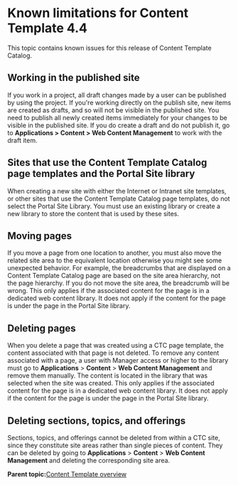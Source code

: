 # Known limitations for Content Template 4.4 

This topic contains known issues for this release of Content Template Catalog.

## Working in the published site

If you work in a project, all draft changes made by a user can be published by using the project. If you're working directly on the publish site, new items are created as drafts, and so will not be visible in the published site. You need to publish all newly created items immediately for your changes to be visible in the published site. If you do create a draft and do not publish it, go to **Applications \> Content \> Web Content Management** to work with the draft item.

## Sites that use the Content Template Catalog page templates and the Portal Site library

When creating a new site with either the Internet or Intranet site templates, or other sites that use the Content Template Catalog page templates, do not select the Portal Site Library. You must use an existing library or create a new library to store the content that is used by these sites.

## Moving pages

If you move a page from one location to another, you must also move the related site area to the equivalent location otherwise you might see some unexpected behavior. For example, the breadcrumbs that are displayed on a Content Template Catalog page are based on the site area hierarchy, not the page hierarchy. If you do not move the site area, the breadcrumb will be wrong. This only applies if the associated content for the page is in a dedicated web content library. It does not apply if the content for the page is under the page in the Portal Site library.

## Deleting pages

When you delete a page that was created using a CTC page template, the content associated with that page is not deleted. To remove any content associated with a page, a user with Manager access or higher to the library must go to **Applications** \> **Content** \> **Web Content Management** and remove them manually. The content is located in the library that was selected when the site was created. This only applies if the associated content for the page is in a dedicated web content library. It does not apply if the content for the page is under the page in the Portal Site library.

## Deleting sections, topics, and offerings

Sections, topics, and offerings cannot be deleted from within a CTC site, since they constitute site areas rather than single pieces of content. They can be deleted by going to **Applications** \> **Content** \> **Web Content Management** and deleting the corresponding site area.

**Parent topic:**[Content Template overview ](../ctc/ctc_overview.md)

